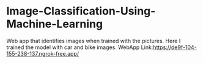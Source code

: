 # Image-Classification-Using-Machine-Learning
Web app that identifies images when trained with the pictures. Here I trained the model with car and bike images.
WebApp Link:https://de9f-104-155-238-137.ngrok-free.app/
